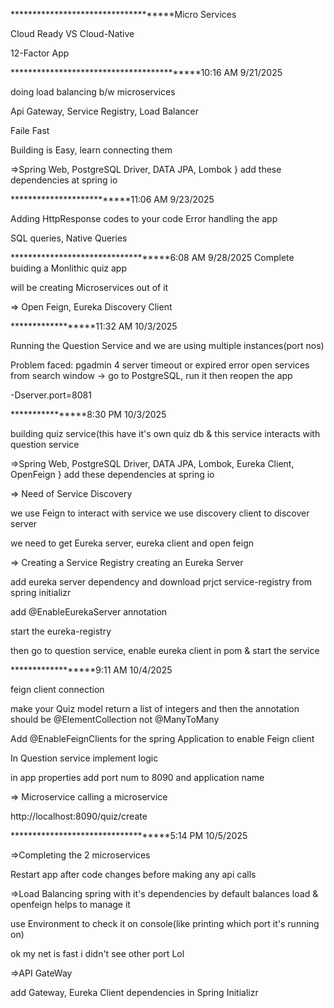 ************************************Micro Services

Cloud Ready VS Cloud-Native

12-Factor App

******************************************10:16 AM 9/21/2025

doing load balancing b/w microservices

Api Gateway, Service Registry, Load Balancer

Faile Fast 

Building is Easy, learn connecting them 


=>Spring Web, PostgreSQL Driver, DATA JPA, Lombok } add these dependencies at spring io


**************************11:06 AM 9/23/2025

Adding HttpResponse codes to your code 
Error handling the app

SQL queries, Native Queries

***********************************6:08 AM 9/28/2025
Complete buiding a Monlithic quiz app

will be creating Microservices out of it

=> Open Feign, Eureka Discovery Client

******************11:32 AM 10/3/2025

Running the Question Service and we are using multiple instances(port nos)

Problem faced: pgadmin 4 server timeout or expired error 
open services from search window -> go to PostgreSQL, run it 
then reopen the app

-Dserver.port=8081

****************8:30 PM 10/3/2025

building quiz service(this have it's own quiz db 
& this service interacts with question service 

=>Spring Web, PostgreSQL Driver, DATA JPA, Lombok, Eureka Client, OpenFeign } add these dependencies at spring io

=> Need of Service Discovery 

 we use Feign to interact with service
we use discovery client to discover server 

we need to get Eureka server, eureka client and open feign

=> Creating a Service Registry 
 creating an Eureka Server 

add eureka server dependency and download prjct service-registry from spring initializr 

add @EnableEurekaServer annotation 

start the eureka-registry 

then go to question service, enable eureka client in pom &
start the service 

******************9:11 AM 10/4/2025

feign client connection 

make your Quiz model return a list of integers and 
then the annotation should be @ElementCollection not 
@ManyToMany

Add @EnableFeignClients for the spring Application to enable 
Feign client

In Question service implement logic

in app properties add port num to 8090 and application name

=> Microservice calling a microservice

http://localhost:8090/quiz/create



***********************************5:14 PM 10/5/2025

=>Completing the 2 microservices

Restart app after code changes before making any api calls


=>Load Balancing 
spring with it's dependencies by default balances load &
openfeign helps to manage it

use Environment to check it on console(like printing which port it's running on)

ok my net is fast i didn't see other port Lol

=>API GateWay

add Gateway, Eureka Client dependencies in Spring Initializr
